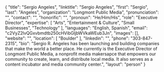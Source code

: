 {
  "title": "Sergio Angeles",
  "linktitle": "Sergio Angeles",
  "first": "Sergio",
  "last": "Angeles",
  "organization": "Longmont Public Media",
  "pronunciation": "",
  "contact": "",
  "honorific": "",
  "pronoun": "He/Him/His",
  "role": "Executive Director",
  "expertise": [
    "Arts",
    "Entertainment & Culture",
    "Small Businesses",
    "Technology"
  ],
  "languages": "English, Spanish",
  "email": "c2VyZ2lvQGxvbmdtb250cHVibGljbWVkaWEub3Jn",
  "images": [],
  "website": "",
  "location": [
    "Boulder"
  ],
  "linkedin": "",
  "phone": "303-847-2315",
  "bio": "Sergio R. Angeles has been launching and building companies that make the world a better place. He currently is the Executive Director of Longmont Public Media, a nonprofit media makersapce that empowers our community to create, learn, and distribute local media. It also serves as a content incubator and media community center.",
  "layout": "person"
}